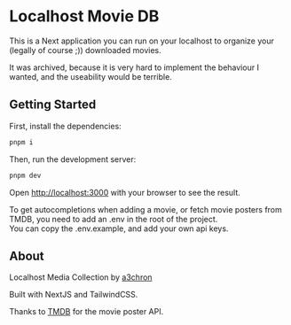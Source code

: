 # Localhost Movie DB

This is a Next application you can run on your localhost to organize your (legally of course ;)) downloaded movies.

It was archived, because it is very hard to implement the behaviour I wanted, and the useability would be terrible.

## Getting Started

First, install the dependencies:

```bash
pnpm i
```

Then, run the development server:

```bash
pnpm dev
```

Open [http://localhost:3000](http://localhost:3000) with your browser to see the result.

To get autocompletions when adding a movie, or fetch movie posters from TMDB, you need to
add an .env in the root of the project.  
You can copy the .env.example, and add your own api keys.

## About

Localhost Media Collection by [a3chron](https://a3chron.vercel.app/)

Built with NextJS and TailwindCSS.

Thanks to [TMDB](https://www.themoviedb.org/) for the movie poster API.
